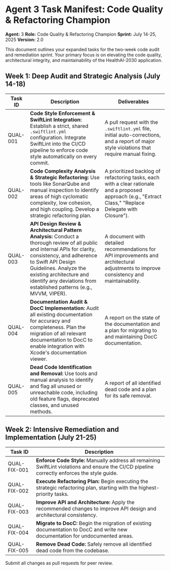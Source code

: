# Agent 3 Task Manifest: Code Quality & Refactoring Champion

**Agent:** 3
**Role:** Code Quality & Refactoring Champion
**Sprint:** July 14-25, 2025
**Version:** 2.0

This document outlines your expanded tasks for the two-week code audit and remediation sprint. Your primary focus is on elevating the code quality, architectural integrity, and maintainability of the HealthAI-2030 application.

## Week 1: Deep Audit and Strategic Analysis (July 14-18)

| Task ID | Description | Deliverables |
| --- | --- | --- |
| QUAL-001 | **Code Style Enforcement & SwiftLint Integration:** Establish a strict, shared `.swiftlint.yml` configuration. Integrate SwiftLint into the CI/CD pipeline to enforce code style automatically on every commit. | A pull request with the `.swiftlint.yml` file, initial auto-corrections, and a report of major style violations that require manual fixing. |
| QUAL-002 | **Code Complexity Analysis & Strategic Refactoring:** Use tools like SonarQube and manual inspection to identify areas of high cyclomatic complexity, low cohesion, and high coupling. Develop a strategic refactoring plan. | A prioritized backlog of refactoring tasks, each with a clear rationale and a proposed approach (e.g., "Extract Class," "Replace Delegate with Closure"). |
| QUAL-003 | **API Design Review & Architectural Pattern Analysis:** Conduct a thorough review of all public and internal APIs for clarity, consistency, and adherence to Swift API Design Guidelines. Analyze the existing architecture and identify any deviations from established patterns (e.g., MVVM, VIPER). | A document with detailed recommendations for API improvements and architectural adjustments to improve consistency and maintainability. |
| QUAL-004 | **Documentation Audit & DocC Implementation:** Audit all existing documentation for accuracy and completeness. Plan the migration of all relevant documentation to DocC to enable integration with Xcode's documentation viewer. | A report on the state of the documentation and a plan for migrating to and maintaining DocC documentation. |
| QUAL-005 | **Dead Code Identification and Removal:** Use tools and manual analysis to identify and flag all unused or unreachable code, including old feature flags, deprecated classes, and unused methods. | A report of all identified dead code and a plan for its safe removal. |

## Week 2: Intensive Remediation and Implementation (July 21-25)

| Task ID | Description |
| --- | --- |
| QUAL-FIX-001 | **Enforce Code Style:** Manually address all remaining SwiftLint violations and ensure the CI/CD pipeline correctly enforces the style guide. |
| QUAL-FIX-002 | **Execute Refactoring Plan:** Begin executing the strategic refactoring plan, starting with the highest-priority tasks. |
| QUAL-FIX-003 | **Improve API and Architecture:** Apply the recommended changes to improve API design and architectural consistency. |
| QUAL-FIX-004 | **Migrate to DocC:** Begin the migration of existing documentation to DocC and write new documentation for undocumented areas. |
| QUAL-FIX-005 | **Remove Dead Code:** Safely remove all identified dead code from the codebase. |

Submit all changes as pull requests for peer review.
